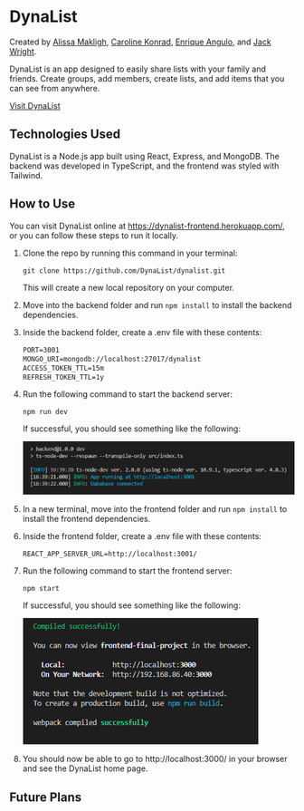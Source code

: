 # DynaList
Created by [Alissa Makligh](https://www.linkedin.com/in/alissa-makligh-820196127/), [Caroline Konrad](https://www.linkedin.com/in/caroline-konrad-b01576191/), [Enrique Angulo](https://www.linkedin.com/in/enrique-angulo/), and [Jack Wright](https://www.linkedin.com/in/jack-steven-wright/).

DynaList is an app designed to easily share lists with your family and friends. Create groups, add members, create lists, and add items that you can see from anywhere.

[Visit DynaList](https://dynalist-frontend.herokuapp.com/)

<!-- ![Screenshot of DynaList's landing page](./images/dynalist-small.png) -->

## Technologies Used

DynaList is a Node.js app built using React, Express, and MongoDB. The backend was developed in TypeScript, and the frontend was styled with Tailwind.

## How to Use

You can visit DynaList online at https://dynalist-frontend.herokuapp.com/, or you can follow these steps to run it locally.

1.	Clone the repo by running this command in your terminal:

	```
	git clone https://github.com/DynaList/dynalist.git
	```
	This will create a new local repository on your computer.

2. Move into the backend folder and run `npm install` to install the backend dependencies.
	
3. Inside the backend folder, create a .env file with these contents:
	```
	PORT=3001
	MONGO_URI=mongodb://localhost:27017/dynalist
	ACCESS_TOKEN_TTL=15m
	REFRESH_TOKEN_TTL=1y
	```
	
4. Run the following command to start the backend server:
	```
	npm run dev
	```
	If successful, you should see something like the following:

	![Screenshot of the terminal, which says "INFO: App running at http://localhost:3001" and "INFO: Dababase connected"](./images/backend-console.png)
		
5. In a new terminal, move into the frontend folder and run `npm install` to install the frontend dependencies.

6. Inside the frontend folder, create a .env file with these contents:
	```
	REACT_APP_SERVER_URL=http://localhost:3001/
	```

7. Run the following command to start the frontend server:
	```
	npm start
	```
	If successful, you should see something like the following:

	![Screenshot of the terminal, which says "Compiled successfully! You can now view frontend-final-project in the browser."](./images/frontend-console.png)

8. You should now be able to go to http://localhost:3000/ in your browser and see the DynaList home page.

## Future Plans